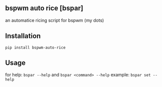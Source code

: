 ## bspwm auto rice [bspar]
an automatice ricing script for bspwm (my dots)

## Installation
```pip install bspwm-auto-rice```

## Usage
for help:
```bspar --help```
and 
```bspar <command> --help```
example:
```bspar set --help```